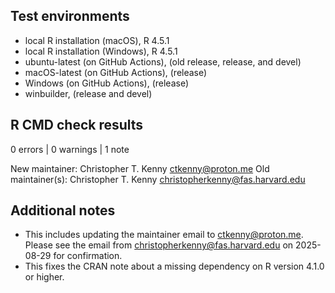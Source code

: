 ## Test environments

* local R installation (macOS), R 4.5.1
* local R installation (Windows), R 4.5.1
* ubuntu-latest (on GitHub Actions), (old release, release, and devel)
* macOS-latest (on GitHub Actions), (release)
* Windows (on GitHub Actions), (release)
* winbuilder, (release and devel)

## R CMD check results

0 errors | 0 warnings | 1 note

New maintainer:
  Christopher T. Kenny <ctkenny@proton.me>
Old maintainer(s):
  Christopher T. Kenny <christopherkenny@fas.harvard.edu>

## Additional notes

* This includes updating the maintainer email to ctkenny@proton.me. Please see the email from christopherkenny@fas.harvard.edu on 2025-08-29 for confirmation.
* This fixes the CRAN note about a missing dependency on R version 4.1.0 or higher.
